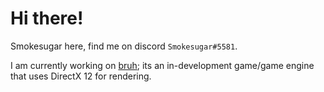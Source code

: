 # Hi there!
Smokesugar here, find me on discord `Smokesugar#5581`.

I am currently working on [bruh](https://github.com/smokesugar/bruh); its an in-development game/game engine that uses DirectX 12 for rendering.
